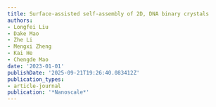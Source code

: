 ```yaml
---
title: Surface-assisted self-assembly of 2D, DNA binary crystals
authors:
- Longfei Liu
- Dake Mao
- Zhe Li
- Mengxi Zheng
- Kai He
- Chengde Mao
date: '2023-01-01'
publishDate: '2025-09-21T19:26:40.083412Z'
publication_types:
- article-journal
publication: '*Nanoscale*'
---
```

